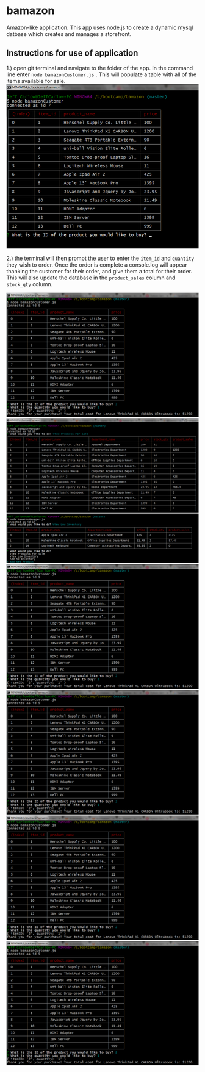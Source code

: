 # bamazon
Amazon-like application. This app uses node.js  to create a dynamic mysql datbase which creates and manages a storefront.

## Instructions for use of application

1.) open git terminal and navigate to the folder of the app. In the command line enter `node bamazonCustomer.js` . This will populate a table with all of the items available for sale.
![Bamazon Customer items](images/bamazonCustomercommandscreen.png)

2.) the terminal will then prompt the user to enter the `item_id` and `quantity` they wish to order. Once the order is complete a console.log will appear thanking the customer for their order, and give them a total for their order. This will also update the database in the `product_sales` column and `stock_qty` column.

![Bamazon Customer item selection](images/customeritemselection.png)
![Bamazon Manager View Products](images/manager_viewproducts.png)
![Bamazon Manager View Low Inventory](images/lowinventory.png)
![Bamazon Customer item selection](images/customeritemselection.png)
![Bamazon Customer item selection](images/customeritemselection.png)
![Bamazon Customer item selection](images/customeritemselection.png)
![Bamazon Customer item selection](images/customeritemselection.png)
